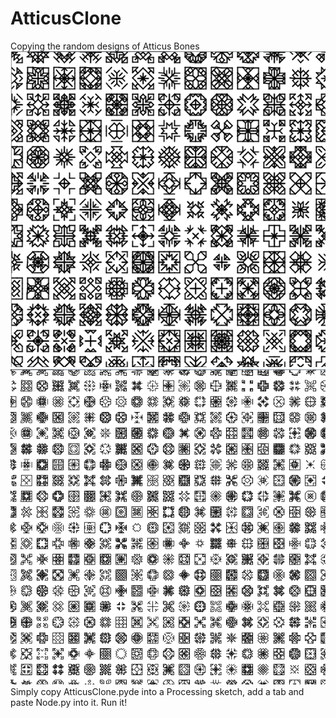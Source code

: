 # AtticusClone
Copying the random designs of Atticus Bones
<img src = 'atticusclone1.png'>
<img src = 'atticusclone2.png'>
Simply copy AtticusClone.pyde into a Processing sketch, add a tab and paste Node.py into it. Run it!
